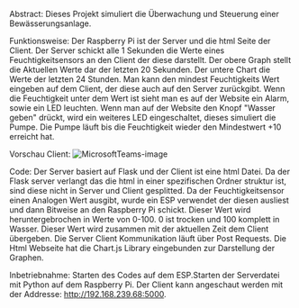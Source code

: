 
Abstract:
Dieses Projekt simuliert die Überwachung und Steuerung einer Bewässerungsanlage.


Funktionsweise:
Der Raspberry Pi ist der Server und die html Seite der Client. Der Server schickt alle 1 Sekunden die Werte eines Feuchtigkeitsensors an den Client der diese darstellt.
Der obere Graph stellt die Aktuellen Werte dar der letzten 20 Sekunden. Der untere Chart die Werte der letzten 24 Stunden. Man kann den mindest Feuchtigkeits Wert eingeben auf dem Client, der diese auch auf den Server zurückgibt. 
Wenn die Feuchtigkeit unter dem Wert ist sieht man es auf der Website ein Alarm, sowie ein LED leuchten.
Wenn man auf der Website den Knopf "Wasser geben" drückt, wird ein weiteres LED eingeschaltet, dieses simuliert die Pumpe. Die Pumpe läuft bis die Feuchtigkeit wieder den Mindestwert +10 erreicht hat.

Vorschau Client:
![MicrosoftTeams-image](https://github.com/FlorianEMeier/wlw-Projekt-Bew-sserungsanlage/assets/131971911/100f1c01-da0b-4270-8103-82e4f7754dbc)


Code:
Der Server basiert auf Flask und der Client ist eine html Datei. Da der Flask server verlangt das die html in einer spezifischen Ordner struktur ist, sind diese nicht in Server und Client gesplitted.
Da der Feuchtigkeitsensor einen Analogen Wert ausgibt, wurde ein ESP verwendet der diesen ausliest und dann Bitweise an den Raspberry Pi schickt.
Dieser Wert wird heruntergebrochen in Werte von 0-100. 0 ist trocken und 100 komplett in Wasser. Dieser Wert wird zusammen mit der aktuellen Zeit dem Client übergeben.
Die Server Client Kommunikation läuft über Post Requests.
Die Html Webseite hat die Chart.js Library eingebunden zur Darstellung der Graphen.

Inbetriebnahme:
Starten des Codes auf dem ESP.Starten der Serverdatei mit Python auf dem Raspberry Pi. Der Client kann angeschaut werden mit der Addresse: http://192.168.239.68:5000.
